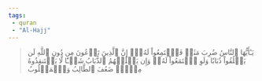 ```yaml
---
tags: 
 - quran 
 - "Al-Hajj"
---
```


> يَـٰٓأَيُّهَا ٱلنَّاسُ ضُرِبَ مَثَلٞ فَٱسۡتَمِعُواْ لَهُۥٓۚ إِنَّ ٱلَّذِينَ تَدۡعُونَ مِن دُونِ ٱللَّهِ لَن يَخۡلُقُواْ ذُبَابٗا وَلَوِ ٱجۡتَمَعُواْ لَهُۥۖ وَإِن يَسۡلُبۡهُمُ ٱلذُّبَابُ شَيۡـٔٗا لَّا يَسۡتَنقِذُوهُ مِنۡهُۚ ضَعُفَ ٱلطَّالِبُ وَٱلۡمَطۡلُوبُ
